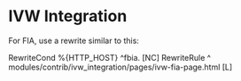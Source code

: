 # IVW Integration

For FIA, use a rewrite similar to this:

  RewriteCond %{HTTP_HOST} ^fbia\. [NC]
  RewriteRule ^ modules/contrib/ivw_integration/pages/ivw-fia-page.html [L]